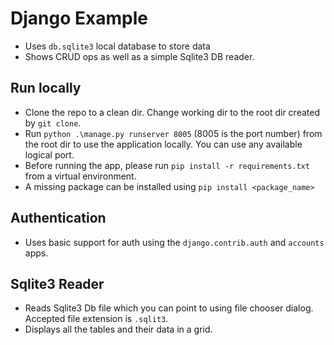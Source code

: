 # Django Example
- Uses `db.sqlite3` local database to store data
- Shows CRUD ops as well as a simple Sqlite3 DB reader.
## Run locally
- Clone the repo to a clean dir. Change working dir to the root dir created by `git clone`. 
- Run `python .\manage.py runserver 8005` (8005 is the port number) from the root dir to use the application locally. You can use any available logical port.
- Before running the app, please run `pip install -r requirements.txt` from a virtual environment.
- A missing package can be installed using `pip install <package_name>`

## Authentication
- Uses basic support for auth using the `django.contrib.auth` and `accounts` apps.
## Sqlite3 Reader
- Reads Sqlite3 Db file which you can point to using file chooser dialog. Accepted file extension is `.sqlit3`.
- Displays all the tables and their data in a grid. 
